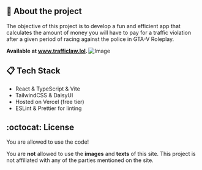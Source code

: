 ## :rocket: About the project
The objective of this project is to develop a fun and efficient app that calculates the amount of money you will have to pay for a traffic violation after a given period of racing against the police in GTA-V Roleplay.

<strong>
  Available at <a href="https://www.trafficlaw.lol">www.trafficlaw.lol</a>.
</strong>

<img url="https://www.trafficlaw.lol/og-image.jpeg" alt="Image"/>

## :clipboard: Tech Stack
- React & TypeScript & Vite
- TailwindCSS & DaisyUI
- Hosted on Vercel (free tier)
- ESLint & Prettier for linting

## :octocat: License
You are allowed to use the code!

You are **not** allowed to use the **images** and **texts**
of this site.
This project is not affiliated with any of the
parties mentioned on the site.
